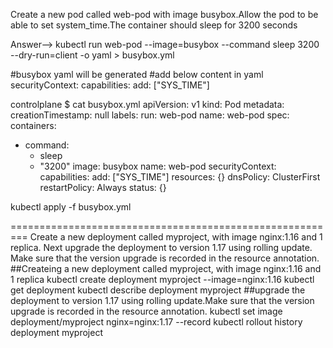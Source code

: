 Create a new pod called web-pod with image busybox.Allow the pod to be able to set system_time.The container should sleep for 3200 seconds

Answer-->
kubectl run web-pod --image=busybox --command sleep 3200 --dry-run=client -o yaml > busybox.yml

#busybox yaml will be generated
#add below content in yaml
securityContext:
      capabilities:
        add: ["SYS_TIME"]
		
		
controlplane $ cat busybox.yml 
apiVersion: v1
kind: Pod
metadata:
  creationTimestamp: null
  labels:
    run: web-pod
  name: web-pod
spec:
  containers:
  - command:
    - sleep
    - "3200"
    image: busybox
    name: web-pod
    securityContext:
      capabilities:
        add: ["SYS_TIME"]
    resources: {}
  dnsPolicy: ClusterFirst
  restartPolicy: Always
status: {}

kubectl apply -f busybox.yml

=========================================================
Create a new deployment called myproject, with image nginx:1.16 and 1 replica. Next upgrade the deployment to version 1.17 using rolling​ update​. Make sure that the version upgrade is recorded in the resource annotation.
##Createing a new deployment called myproject, with image nginx:1.16 and 1 replica
kubectl create deployment myproject --image=nginx:1.16 
kubectl get deployment
kubectl describe deployment myproject
##upgrade the deployment to version 1.17 using rolling​ update.Make sure that the version upgrade is recorded in the resource annotation.
kubectl set image deployment/myproject nginx=nginx:1.17 --record
kubectl rollout history deployment myproject

